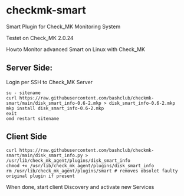 # checkmk-smart
Smart Plugin for Check_MK Monitoring System

Testet on Check_MK 2.0.24

Howto Monitor advanced Smart on Linux with Check_MK

## Server Side:

Login per SSH to Check_MK Server
```
su - sitename
curl https://raw.githubusercontent.com/bashclub/checkmk-smart/main/disk_smart_info-0.6-2.mkp > disk_smart_info-0.6-2.mkp
mkp install disk_smart_info-0.6-2.mkp
exit
omd restart sitename
```
## Client Side
```
curl https://raw.githubusercontent.com/bashclub/checkmk-smart/main/disk_smart_info.py > /usr/lib/check_mk_agent/plugins/disk_smart_info
chmod +x /usr/lib/check_mk_agent/plugins/disk_smart_info
rm /usr/lib/check_mk_agent/plugins/smart # removes obsolet faulty original plugin if present
```
When done, start client Discovery and activate new Services
